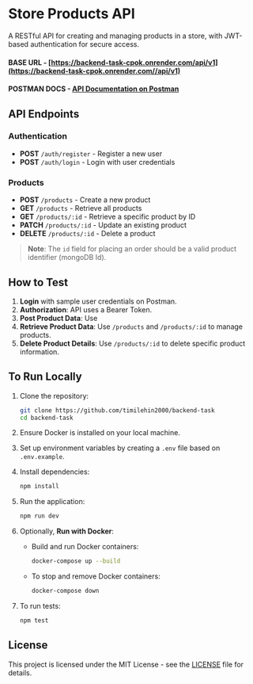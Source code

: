 # Store Products API

A RESTful API for creating and managing products in a store, with JWT-based authentication for secure access.

#### **BASE URL** - [https://backend-task-cpok.onrender.com/api/v1](https://backend-task-cpok.onrender.com//api/v1)

#### **POSTMAN DOCS** - [API Documentation on Postman](https://documenter.getpostman.com/view/36399546/2sAXqqcNbN#a856406c-037c-462d-a3e8-2f743d8e5fbe)

## API Endpoints

### Authentication

-   **POST** `/auth/register` - Register a new user
-   **POST** `/auth/login` - Login with user credentials

### Products

-   **POST** `/products` - Create a new product
-   **GET** `/products` - Retrieve all products
-   **GET** `/products/:id` - Retrieve a specific product by ID
-   **PATCH** `/products/:id` - Update an existing product
-   **DELETE** `/products/:id` - Delete a product

> **Note**: The `id` field for placing an order should be a valid product identifier (mongoDB Id).

## How to Test

1. **Login** with sample user credentials on Postman.
2. **Authorization**: API uses a Bearer Token.
3. **Post Product Data**: Use
4. **Retrieve Product Data**: Use `/products` and `/products/:id` to manage products.
5. **Delete Product Details**: Use `/products/:id` to delete specific product information.

## To Run Locally

1. Clone the repository:

    ```bash
    git clone https://github.com/timilehin2000/backend-task
    cd backend-task
    ```

2. Ensure Docker is installed on your local machine.

3. Set up environment variables by creating a `.env` file based on `.env.example`.

4. Install dependencies:

    ```bash
    npm install
    ```

5. Run the application:

    ```bash
    npm run dev
    ```

6. Optionally, **Run with Docker**:
    - Build and run Docker containers:
        ```bash
        docker-compose up --build
        ```
    - To stop and remove Docker containers:
        ```bash
        docker-compose down
        ```
7. To run tests:

    ```bash
    npm test
    ```

## License

This project is licensed under the MIT License - see the [LICENSE](LICENSE) file for details.
